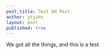 ```yaml
---
post_title: Test GH Post
author: ytjohn
layout: post
published: true
---
```


We got all the things, and this is a test.
